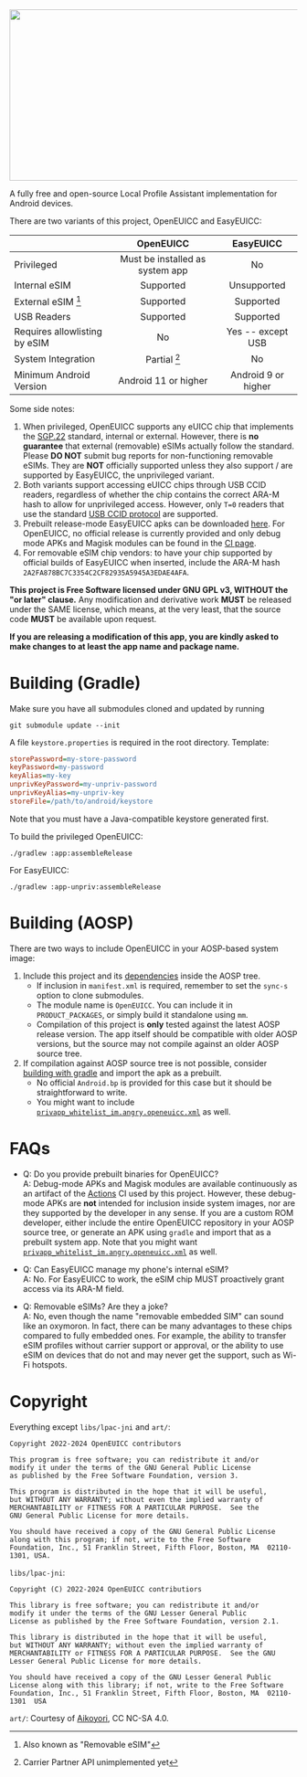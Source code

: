 <img src="https://gitea.angry.im/PeterCxy/OpenEUICC/media/branch/master/art/OpenEUICCBG.svg" width="512" height="300">

A fully free and open-source Local Profile Assistant implementation for Android devices.

There are two variants of this project, OpenEUICC and EasyEUICC:

|                               |            OpenEUICC            |      EasyEUICC      |
| :---------------------------- | :-----------------------------: | :-----------------: |
| Privileged                    | Must be installed as system app |         No          |
| Internal eSIM                 |            Supported            |     Unsupported     |
| External eSIM [^1]            |            Supported            |      Supported      |
| USB Readers                   |            Supported            |      Supported      |
| Requires allowlisting by eSIM |               No                |  Yes -- except USB  |
| System Integration            |          Partial [^2]           |         No          |
| Minimum Android Version       |      Android 11 or higher       | Android 9 or higher |

[^1]: Also known as "Removable eSIM"
[^2]: Carrier Partner API unimplemented yet

Some side notes:

1. When privileged, OpenEUICC supports any eUICC chip that implements the [SGP.22] standard, internal or external.
   However, there is **no guarantee** that external (removable) eSIMs actually follow the standard.
   Please **DO NOT** submit bug reports for non-functioning removable eSIMs.
   They are **NOT** officially supported unless they also support / are supported by EasyEUICC, the unprivileged variant.
2. Both variants support accessing eUICC chips through USB CCID readers,
   regardless of whether the chip contains the correct ARA-M hash to allow for unprivileged access.
   However, only `T=0` readers that use the standard [USB CCID protocol][usb-ccid] are supported.
3. Prebuilt release-mode EasyEUICC apks can be downloaded [here][releases].
   For OpenEUICC, no official release is currently provided and only debug mode APKs and Magisk modules can be found in the [CI page][actions].
4. For removable eSIM chip vendors: to have your chip supported by official builds of EasyEUICC when inserted,
   include the ARA-M hash `2A2FA878BC7C3354C2CF82935A5945A3EDAE4AFA`.

[sgp.22]: https://www.gsma.com/solutions-and-impact/technologies/esim/gsma_resources/sgp-22-v2-2-2/ "SGP.22 v2.2.2"
[usb-ccid]: https://en.wikipedia.org/wiki/CCID_%28protocol%29 "USB CCID Protocol"
[releases]: https://gitea.angry.im/PeterCxy/OpenEUICC/releases "EasyEUICC Releases"
[actions]: https://gitea.angry.im/PeterCxy/OpenEUICC/actions "OpenEUICC Actions"

**This project is Free Software licensed under GNU GPL v3, WITHOUT the "or later" clause.**
Any modification and derivative work **MUST** be released under the SAME license, which means, at the very least, that the source code **MUST** be available upon request.

**If you are releasing a modification of this app, you are kindly asked to make changes to at least the app name and package name.**

# Building (Gradle)

Make sure you have all submodules cloned and updated by running

```shell
git submodule update --init
```

A file `keystore.properties` is required in the root directory. Template:

```ini
storePassword=my-store-password
keyPassword=my-password
keyAlias=my-key
unprivKeyPassword=my-unpriv-password
unprivKeyAlias=my-unpriv-key
storeFile=/path/to/android/keystore
```

Note that you must have a Java-compatible keystore generated first.

To build the privileged OpenEUICC:

```shell
./gradlew :app:assembleRelease
```

For EasyEUICC:

```shell
./gradlew :app-unpriv:assembleRelease
```

# Building (AOSP)

There are two ways to include OpenEUICC in your AOSP-based system image:

1. Include this project and its [dependencies](https://gitea.angry.im/PeterCxy/android_prebuilts_openeuicc-deps) inside the AOSP tree.
   - If inclusion in `manifest.xml` is required, remember to set the `sync-s` option to clone submodules.
   - The module name is `OpenEUICC`. You can include it in `PRODUCT_PACKAGES`, or simply build it standalone using `mm`.
   - Compilation of this project is **only** tested against the latest AOSP release version. The app itself should be compatible with older AOSP versions, but the source may not compile against an older AOSP source tree.
2. If compilation against AOSP source tree is not possible, consider [building with gradle](#building-gradle) and import the apk as a prebuilt.
   - No official `Android.bp` is provided for this case but it should be straightforward to write.
   - You might want to include [`privapp_whitelist_im.angry.openeuicc.xml`] as well.

[`privapp_whitelist_im.angry.openeuicc.xml`]: privapp_whitelist_im.angry.openeuicc.xml "OpenEUICC Privapp Whitelist"

# FAQs

- Q: Do you provide prebuilt binaries for OpenEUICC? \
  A: Debug-mode APKs and Magisk modules are available continuously as an artifact of the [Actions] CI used by this project. However, these debug-mode APKs are **not** intended for inclusion inside system images, nor are they supported by the developer in any sense. If you are a custom ROM developer, either include the entire OpenEUICC repository in your AOSP source tree, or generate an APK using `gradle` and import that as a prebuilt system app. Note that you might want [`privapp_whitelist_im.angry.openeuicc.xml`] as well.

- Q: Can EasyEUICC manage my phone's internal eSIM? \
  A: No. For EasyEUICC to work, the eSIM chip MUST proactively grant access via its ARA-M field.

- Q: Removable eSIMs? Are they a joke? \
  A: No, even though the name "removable embedded SIM" can sound like an oxymoron. In fact, there can be many advantages to these chips compared to fully embedded ones. For example, the ability to transfer eSIM profiles without carrier support or approval, or the ability to use eSIM on devices that do not and may never get the support, such as Wi-Fi hotspots.

# Copyright

Everything except `libs/lpac-jni` and `art/`:

```
Copyright 2022-2024 OpenEUICC contributors

This program is free software; you can redistribute it and/or
modify it under the terms of the GNU General Public License
as published by the Free Software Foundation, version 3.

This program is distributed in the hope that it will be useful,
but WITHOUT ANY WARRANTY; without even the implied warranty of
MERCHANTABILITY or FITNESS FOR A PARTICULAR PURPOSE.  See the
GNU General Public License for more details.

You should have received a copy of the GNU General Public License
along with this program; if not, write to the Free Software
Foundation, Inc., 51 Franklin Street, Fifth Floor, Boston, MA  02110-1301, USA.
```

`libs/lpac-jni`:

```
Copyright (C) 2022-2024 OpenEUICC contributiors

This library is free software; you can redistribute it and/or
modify it under the terms of the GNU Lesser General Public
License as published by the Free Software Foundation, version 2.1.

This library is distributed in the hope that it will be useful,
but WITHOUT ANY WARRANTY; without even the implied warranty of
MERCHANTABILITY or FITNESS FOR A PARTICULAR PURPOSE.  See the GNU
Lesser General Public License for more details.

You should have received a copy of the GNU Lesser General Public
License along with this library; if not, write to the Free Software
Foundation, Inc., 51 Franklin Street, Fifth Floor, Boston, MA  02110-1301  USA
```

`art/`: Courtesy of [Aikoyori](https://github.com/Aikoyori), CC NC-SA 4.0.
